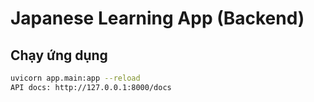 # Japanese Learning App (Backend)

## Chạy ứng dụng
```bash
uvicorn app.main:app --reload
API docs: http://127.0.0.1:8000/docs
